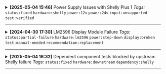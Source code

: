 <details>
<summary><strong>[2025-05-04 15:46]</strong> Power Supply Issues with Shelly Plus 1  
<em>Tags:</em> <code>status:fixed</code> <code>hardware:shelly</code> <code>power:12v</code> <code>power:24v</code> <code>input:unsupported</code> <code>test:verified</code></summary>

**FIXED: POWER SUPPLY ISSUE RESOLVED BY INVERTING DC POLARITY ON L/N TERMINALS (DIFFERENT FROM AC MODE). SUPPLY STABILIZED USING STEP-UP FROM 13.8 V TO 25.5 V. TEST SUCCESSFUL, FULL CASCADE POWER DELIVERY TO ALL SHELLY MODULES CONFIRMED.**

**Title:** Unreliable 12V DC operation on Shelly Plus 1

**Summary:**  
Despite documentation and user reports suggesting that the Shelly Plus 1 module supports 12V DC input (with a stated tolerance of ±10%), all real-world tests have failed to confirm reliable operation at this voltage.

**Observed Issues:**
- The device **did not power on at 13.8V**, even though this falls within the official tolerance range.
- The device **did not power on at 13.2V**, using a diode drop to stay safely inside the tolerance range.
- The device **did not power on when connected to a regulated 12.0V step-down line**.
- It **did power on instantly when connected to 230V AC**, using the same L/N terminals.
- It **did not respond when connected via the 12+ and SW terminals**, despite stable 12.0V readings at the input and a suspiciously low current draw (~0.5mA).
- **Multiple wiring variants** were tested across all 12V options, including reversed polarity on SW and direct 12V on L – with no success.
- The unit was **opened to inspect internal jumpers** (common in legacy models for switching between 12/24V), but no such jumper was found.

**Conclusion:**  
After numerous resets, factory resets, rewirings, and power cycling attempts, **the Shelly Plus 1 only successfully powers on via 230V AC**. Despite 12V DC still being printed on the device casing, **practical tests and measurements strongly suggest that 12V DC is no longer supported**, or only works on older hardware revisions.

**Next Step:**  
A test using a **DC-DC step-up module to supply 24V DC directly to the L/N terminals** will be performed.  
According to the official technical documentation, **24V–48V DC is a fully supported input range when connected to L/N**, and is now considered the recommended configuration for low-voltage DC operation.  
The role of the 12+ and SW terminals remains undocumented and potentially obsolete.

This event is logged as a major deviation between device labeling and real-world behavior.
</details>

---

<details>
<summary><strong>[2024-04-30 17:30]</strong> LM2596 Display Module Failure  
<em>Tags:</em> <code>status:partial-failure</code> <code>hardware:lm2596</code> <code>power:step-down</code> <code>display:broken</code> <code>test:manual-needed</code> <code>recommendation:replacement</code></summary>

**Title:** Burned-out voltage display on LM2596 step-down module

**Summary:**  
During setup and early testing, one LM2596 step-down module (model with integrated 3-digit voltmeter) experienced partial failure: the voltage display stopped functioning, although the regulator itself continued to output the correct voltage.

**Observed Behavior:**
- The onboard digital display **no longer shows any values** (blank screen).
- **Output voltage remains stable and correct**, as confirmed by multimeter testing.
- No deviation in performance was detected, and the module appears to **regulate voltage correctly**.
- The issue was **limited to the display circuit**, not the voltage regulation path.

**Implications:**
- Without onboard readings, **manual multimeter testing is required** to confirm voltage values.
- This increases testing time and introduces a risk of configuration or wiring errors.
- In ongoing or long-term installations, **lack of visual feedback makes monitoring inconvenient and error-prone**.

**Recommendation:**  
It is advised to **replace the module with another LM2596 model featuring a working display**.  
In general, **choosing a step-down regulator with an integrated voltage screen is strongly preferred**, as it allows for:
- Easier and faster configuration
- Quick visual diagnostics
- Fewer direct probe measurements on output terminals
- Better usability in enclosed or remote setups

</details>

---

<details>
<summary><strong>[2025-05-04 16:32]</strong> Dependent component tests blocked by upstream Shelly failure  
<em>Tags:</em> <code>status:fixed</code> <code>hardware:downstream</code> <code>dependency:shelly</code></summary>

**FIXED: DOWNSTREAM TESTS SUCCESSFULLY COMPLETED AFTER SHELLY POWER SUPPLY RESTORED VIA 13.8 V → 25.5 V STEP-UP. SYSTEM CHAIN FULLY REACTIVATED.**

**Title:** Dependent component tests blocked by upstream Shelly failure

**Summary:**  
Due to the unexpected failure of Shelly Plus 1 modules to operate under 12V DC (see related event), **no downstream device tests were performed**. The anomaly in power delivery made it impossible to validate the behavior of any components relying on Shelly output or status.

**Reason for test interruption:**
- Shelly modules failed to power on under all 12V configurations.
- Devices wired *downstream* (ventilation modules, relays, sensors, automation triggers) **never received signal, voltage, or trigger events**.
- Running tests in this state would **produce invalid or misleading results**.
- Waiting for further validation of Shelly behavior or stable power is necessary before retesting the chain.

**Planned action:**  
Tests will be resumed only after confirming Shelly operation with alternative power input (e.g. 24V DC via step-up module). Until then, all cascading logic is suspended.

</details>

---
